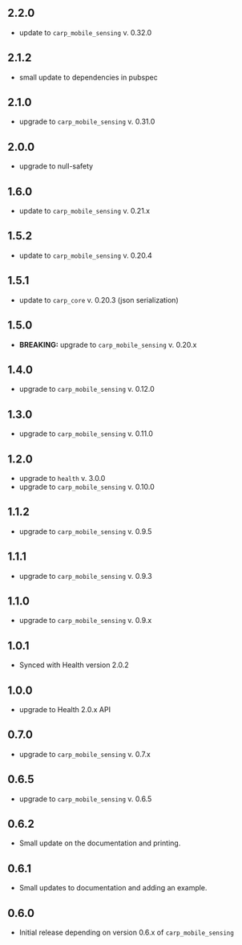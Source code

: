 ## 2.2.0
* update to `carp_mobile_sensing` v. 0.32.0

## 2.1.2
* small update to dependencies in pubspec

## 2.1.0
* upgrade to `carp_mobile_sensing` v. 0.31.0

## 2.0.0
* upgrade to null-safety

## 1.6.0
* update to `carp_mobile_sensing` v. 0.21.x

## 1.5.2
* update to `carp_mobile_sensing` v. 0.20.4

## 1.5.1
* update to `carp_core` v. 0.20.3 (json serialization)

## 1.5.0
* **BREAKING:** upgrade to `carp_mobile_sensing` v. 0.20.x

## 1.4.0
* upgrade to `carp_mobile_sensing` v. 0.12.0

## 1.3.0
* upgrade to `carp_mobile_sensing` v. 0.11.0

## 1.2.0
* upgrade to `health` v. 3.0.0
* upgrade to `carp_mobile_sensing` v. 0.10.0

## 1.1.2
* upgrade to `carp_mobile_sensing` v. 0.9.5

## 1.1.1
* upgrade to `carp_mobile_sensing` v. 0.9.3

## 1.1.0
* upgrade to `carp_mobile_sensing` v. 0.9.x

## 1.0.1
* Synced with Health version 2.0.2

## 1.0.0
* upgrade to Health 2.0.x API

## 0.7.0
* upgrade to `carp_mobile_sensing` v. 0.7.x

## 0.6.5
* upgrade to `carp_mobile_sensing` v. 0.6.5

## 0.6.2
* Small update on the documentation and printing.

## 0.6.1
* Small updates to documentation and adding an example.

## 0.6.0
* Initial release depending on version 0.6.x of `carp_mobile_sensing`